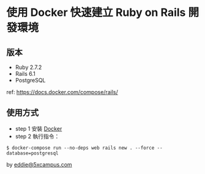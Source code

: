 # 使用 Docker 快速建立 Ruby on Rails 開發環境

## 版本
- Ruby 2.7.2
- Rails 6.1
- PostgreSQL

ref: https://docs.docker.com/compose/rails/

## 使用方式

- step 1 安裝 [Docker](https://www.docker.com/)
- step 2 執行指令：

```
$ docker-compose run --no-deps web rails new . --force --database=postgresql
```

by eddie@5xcampus.com
